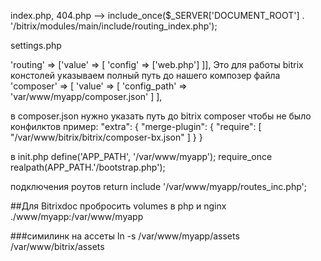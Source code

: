 index.php, 404.php --> include_once($_SERVER['DOCUMENT_ROOT'] . '/bitrix/modules/main/include/routing_index.php');

settings.php

'routing' => ['value' => [
        'config' => ['web.php']
]], 
Это для работы bitrix констолей указываем полный путь до нашего композер файла
'composer' => [
    'value' => [
        'config_path' => 'var/www/myapp/composer.json'
    ]
],

в composer.json нужно указать путь до bitrix composer чтобы не было конфилктов пример:
    "extra": {
        "merge-plugin": {
            "require": [
                "/var/www/bitrix/bitrix/composer-bx.json"
            ]
        }
    }

в init.php 
define('APP_PATH', '/var/www/myapp');
require_once realpath(APP_PATH.'/bootstrap.php');

подключения роутов
return include '/var/www/myapp/routes_inc.php';

##Для Bitrixdoc
пробросить volumes в php и nginx ./www/myapp:/var/www/myapp

###симилинк на ассеты
ln -s /var/www/myapp/assets /var/www/bitrix/assets